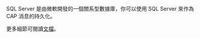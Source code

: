 SQL Server 是由微軟開發的一個關系型數據庫，你可以使用 SQL Server 來作為 CAP 消息的持久化。

更多細節可閱讀[文檔](https://cap.dotnetcore.xyz/user-guide/zh/storage/sqlserver/)。